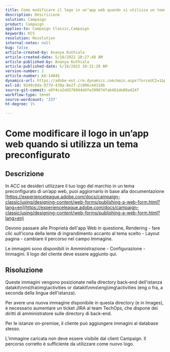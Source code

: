 ```yaml
---
title: Come modificare il logo in un’app web quando si utilizza un tema preconfigurato
description: Descrizione
solution: Campaign
product: Campaign
applies-to: Campaign Classic,Campaign
keywords: KCS
resolution: Resolution
internal-notes: null
bug: false
article-created-by: Ananya Kuthiala
article-created-date: 5/10/2022 10:27:48 AM
article-published-by: Ananya Kuthiala
article-published-date: 5/10/2022 10:31:28 AM
version-number: 2
article-number: KA-14045
dynamics-url: https://adobe-ent.crm.dynamics.com/main.aspx?forceUCI=1&pagetype=entityrecord&etn=knowledgearticle&id=bae753d3-4bd0-ec11-a7b5-0022480a8e40
exl-id: 9249c0da-077d-439a-8e2f-21906c44310b
source-git-commit: e8f4ca2dd578944d4fe399074fab461de88ad247
workflow-type: tm+mt
source-wordcount: '237'
ht-degree: 1%

---
```


# Come modificare il logo in un’app web quando si utilizza un tema preconfigurato

## Descrizione


In ACC se desideri utilizzare il tuo logo del marchio in un tema preconfigurato di un’app web, puoi aggiornarlo in base alla documentazione [https://experienceleague.adobe.com/docs/campaign-classic/using/designing-content/web-forms/publishing-a-web-form.html?lang=en](https://experienceleague.adobe.com/docs/campaign-classic/using/designing-content/web-forms/publishing-a-web-form.html?lang=en)

Devono passare alle Proprietà dell&#39;app Web in questione, Rendering - fare clic sull&#39;icona della lente di ingrandimento accanto al tema scelto - Layout pagina - cambiare il percorso nel campo Immagine.

Le immagini sono disponibili in Amministrazione - Configurazione - Immagini. Il logo del cliente deve essere aggiunto qui.


## Risoluzione


Queste immagini vengono posizionate nella directory back-end dell&#39;istanza datakit\nms\fra\img\activities or datakit\nms\eng\img\activities (eng o fra, a seconda della lingua dell&#39;istanza).

Per avere una nuova immagine disponibile in questa directory (e in Images), è necessario aumentare un ticket JIRA al team TechOps, che dispone dei diritti di amministratore sulle directory di back-end.

Per le istanze on-premise, il cliente può aggiungere immagini al database stesso.

L’immagine caricata non deve essere visibile dal client Campaign. Il percorso corretto è sufficiente da utilizzare come nuovo logo.
